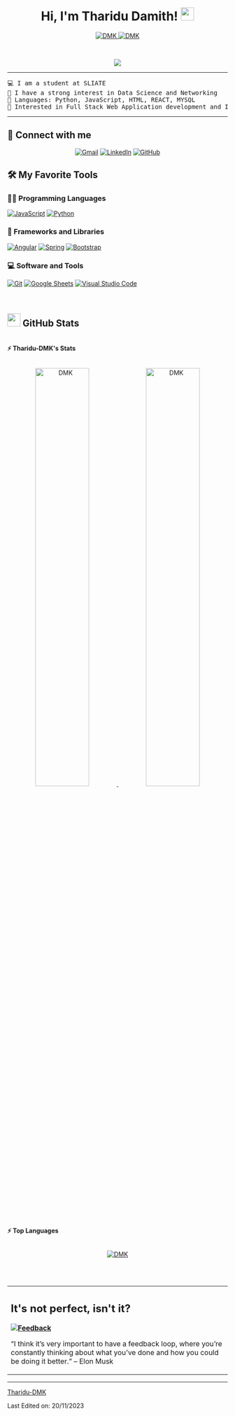 <h1 align="center">
Hi, I'm Tharidu Damith!
	<a href="https://github.com/DMK" target="_self">
		<img src="https://media.giphy.com/media/hvRJCLFzcasrR4ia7z/giphy.gif" width="30">
	</a>
</h1>
<p align="center">
	<a href="https://github.com/DMK">
		<img src="https://komarev.com/ghpvc/?username=Tharidu-DMK&label=Profile%20views&color=0e75b6&style=flat" alt="DMK" />
	</a>
	<a href="https://github.com/Bouaskaoun">
		<img src="https://img.shields.io/github/followers/Tharidu-DMK?label=Followers" alt="DMK" />
	</a>
</p>
<br/>
<p align="center">
	<a href="https://github.com/DMK">
		<img src="https://readme-typing-svg.herokuapp.com?lines=Computer+Science+Student;Mobile+photograper;Always%20learning%20new%20things&center=true&width=380&height=45">
	</a>
</p>

<hr>

<pre>
💻 I am a student at SLIATE 
📝 I have a strong interest in Data Science and Networking 
🌟 Languages: Python, JavaScript, HTML, REACT, MYSQL
🚩 Interested in Full Stack Web Application development and It related things
</pre>
<hr>

## 🤝 Connect with me
<p align="center">
	<a href="mailto:td3663@gmail.com"><img img src="https://img.shields.io/badge/gmail-%23EA4335.svg?style=plastic&logo=gmail&logoColor=white" alt="Gmail"/></a>
	<a href="https://www.linkedin.com/in/bouaskaoun/"><img src="https://img.shields.io/badge/linkedin-%230A66C2.svg?style=plastic&logo=linkedin&logoColor=white" alt="LinkedIn"/></a>
	<a href="https://github.com/Tharidu-DMK"><img src="https://img.shields.io/badge/github-%23181717.svg?style=plastic&logo=github&logoColor=white" alt="GitHub"/></a>
</p>

## 🛠️ My Favorite Tools

### 👨‍💻 Programming Languages

<p>
    <a href="https://github.com/Bouaskaoun"><img alt="JavaScript" src="https://img.shields.io/badge/JavaScript%20-%23F7DF1E.svg?logo=javascript&logoColor=black"></a>
    <a href="https://github.com/Bouaskaoun"><img alt="Python" src="https://img.shields.io/badge/Python%20-%2314354C.svg?logo=python&logoColor=white"></a>

### 🧰 Frameworks and Libraries

<p>
    <a href="https://github.com/Bouaskaoun"><img alt="Angular" src="https://img.shields.io/badge/Angular%20-%23D00000.svg?logo=Angular&logoColor=white"></a>
    <a href="https://github.com/Bouaskaoun"><img alt="Spring" src="https://img.shields.io/badge/Spring%20Boot%20-%2334A853.svg?logo=Springboot&logoColor=white"></a>
    <a href="https://github.com/Bouaskaoun"><img alt="Bootstrap" src="https://img.shields.io/badge/Bootstrap%20-%23150458.svg?logo=Bootstrap&logoColor=white"></a>
</p>


### 💻 Software and Tools

<p>
    <a href="https://github.com/Bouaskaoun"><img alt="Git" src="https://img.shields.io/badge/Git%20-%23F05033.svg?logo=git&logoColor=white"></a>
    <a href="https://github.com/Bouaskaoun"><img alt="Google Sheets" src="https://img.shields.io/badge/Google%20Sheets%20-%2334A853.svg?logo=google%20sheets&logoColor=white"></a>
    <a href="https://github.com/Bouaskaoun"><img alt="Visual Studio Code" src="https://img.shields.io/badge/Visual%20Studio%20Code-0078d7.svg?logo=visual-studio-code&logoColor=white"></a>
</p>
</br>

<!--
### 👨🏽‍💻 Workspace
<p>
    <a href="https://github.com/Bouaskaoun"><img alt="Macbook Air M1" src="https://img.shields.io/badge/Apple-MacBook_Air_2020-999999?style=for-the-badge&logo=apple&logoColor=white"></a>
    <a href="https://github.com/Bouaskaoun"><img alt="Spotify" src="https://img.shields.io/badge/Spotify-1ED760?&style=for-the-badge&logo=spotify&logoColor=white"></a>
</p>
-->


## <a href="https://github.com/Tharidu-DMK"><img src="https://www.blumbergdigital.com/wp-content/uploads/2020/10/stats-graphic-statistics-business-512.png" width="30"></a> GitHub Stats

<br/>
<summary><b>⚡ Tharidu-DMK's Stats</b></summary>
<br/>
<p align="center">
	<a href="https://github.com/DMK">
	<img width="49.5%" src="https://github-readme-stats.vercel.app/api?username=Tharidu-DMK&show_icons=true" alt="DMK">
	<img width="49.5%" src="https://github-readme-streak-stats.herokuapp.com/?user=Tharidu-DMK" alt="DMK">
	</a>
	<br/>
</p>
<br/>
<!--
<summary><b>⚡ Activity graph</b></summary>
<br/>
<p align="center">
	<a href="https://github.com/DMK">
		<img src="https://activity-graph.herokuapp.com/graph?username=Tharidu-DMK&bg_color=ffffff&color=000000&line=000000&point=000000&area=true&hide_border=true" alt="Tharidu-DMK">
	</a>
</p>
<br/>
-->
<summary><b>⚡ Top Languages</b></summary>
<br/>

<p align="center">
	<a href="https://github.com/DMK">
	<img src="https://github-readme-stats.vercel.app/api/top-langs/?username=Tharidu-DMK&langs_count=8&layout=compact" alt="DMK">
	</a>
	<br/>
<br/>
</p>
<br/>

<table style="border: none">
  <tr>
  <td width="50%" valign="top">


## It's not perfect, isn't it?

**<a href="https://github.com/DMK"><img alt="Feedback" src="https://img.shields.io/badge/Ask%20me-anything-1abc9c.svg"></a>**

“I think it’s very important to have a feedback loop, where you’re constantly thinking about what you’ve done and how you could be doing it better.”
– Elon Musk

  </td>
  </tr>
</table>

------

[Tharidu-DMK](https://github.com/Tharidu-DMK)

Last Edited on: 20/11/2023
